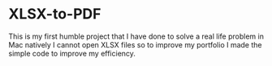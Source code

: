 # XLSX-to-PDF
This is my first humble project that I have done to solve a real life problem in Mac natively I cannot open XLSX files so to improve my portfolio I made the simple code to improve my efficiency.
